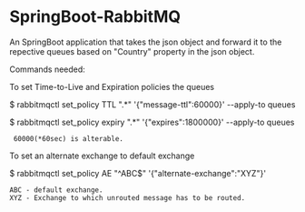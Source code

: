 # SpringBoot-RabbitMQ

  An SpringBoot application that takes the json object and forward it to the repective queues based on "Country" property in the json object.


  Commands needed:

  To set Time-to-Live and Expiration policies the queues

  $ rabbitmqctl set_policy TTL ".*" '{"message-ttl":60000}' --apply-to queues

  $ rabbitmqctl set_policy expiry ".*" '{"expires":1800000}' --apply-to queues
    
     60000(*60sec) is alterable.
 
  To set an alternate exchange to default exchange

  $ rabbitmqctl set_policy AE "^ABC$" '{"alternate-exchange":"XYZ"}'

    ABC - default exchange. 
    XYZ - Exchange to which unrouted message has to be routed.

